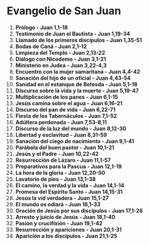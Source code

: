 # Evangelio de San Juan

1. **Prólogo - Juan 1,1-18**
2. **Testimonio de Juan el Bautista - Juan 1,19-34**
3. **Llamado de los primeros discípulos - Juan 1,35-51**
4. **Bodas de Caná - Juan 2,1-12**
5. **Limpieza del Templo - Juan 2,13-22**
6. **Diálogo con Nicodemo - Juan 3,1-21**
7. **Ministerio en Judea - Juan 3,22-4,3**
8. **Encuentro con la mujer samaritana - Juan 4,4-42**
9. **Sanación del hijo de un oficial - Juan 4,43-54**
10. **Sanidad en el estanque de Betesda - Juan 5,1-18**
11. **Discurso sobre la vida y la muerte - Juan 5,19-47**
12. **Multiplicación de los panes - Juan 6,1-15**
13. **Jesús camina sobre el agua - Juan 6,16-21**
14. **Discurso del pan de vida - Juan 6,22-71**
15. **Fiesta de los Tabernáculos - Juan 7,1-52**
16. **Adúltera perdonada - Juan 7,53-8,11**
17. **Discurso de la luz del mundo - Juan 8,12-30**
18. **Libertad y esclavitud - Juan 8,31-59**
19. **Sanación del ciego de nacimiento - Juan 9,1-41**
20. **Parábola del buen pastor - Juan 10,1-21**
21. **Jesús y el Padre - Juan 10,22-42**
22. **Resurrección de Lázaro - Juan 11,1-57**
23. **Preparativos para la Pascua - Juan 12,1-19**
24. **La hora de la gloria - Juan 12,20-50**
25. **Lavatorio de pies - Juan 13,1-38**
26. **El camino, la verdad y la vida - Juan 14,1-14**
27. **Promesa del Espíritu Santo - Juan 14,15-31**
28. **Jesús la vid verdadera - Juan 15,1-27**
29. **El mundo os odiará - Juan 16,1-33**
30. **Oración de Jesús por sus discípulos - Juan 17,1-26**
31. **Arresto y juicio de Jesús - Juan 18,1-40**
32. **Pasión y crucifixión - Juan 19,1-42**
33. **Resurrección y apariciones - Juan 20,1-31**
34. **Aparición a los discípulos - Juan 21,1-25**
